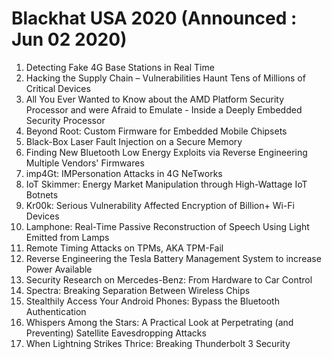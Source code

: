 # Blackhat USA 2020 (Announced : Jun 02 2020)

1. Detecting Fake 4G Base Stations in Real Time  
2. Hacking the Supply Chain – Vulnerabilities Haunt Tens of Millions of Critical Devices  
3. All You Ever Wanted to Know about the AMD Platform Security Processor and were Afraid to Emulate - Inside a Deeply Embedded Security Processor  
4. Beyond Root: Custom Firmware for Embedded Mobile Chipsets  
5. Black-Box Laser Fault Injection on a Secure Memory  
6. Finding New Bluetooth Low Energy Exploits via Reverse Engineering Multiple Vendors' Firmwares  
7. imp4Gt: IMPersonation Attacks in 4G NeTworks  
8. IoT Skimmer: Energy Market Manipulation through High-Wattage IoT Botnets  
9. Kr00k: Serious Vulnerability Affected Encryption of Billion+ Wi-Fi Devices  
10. Lamphone: Real-Time Passive Reconstruction of Speech Using Light Emitted from Lamps  
11. Remote Timing Attacks on TPMs, AKA TPM-Fail  
12. Reverse Engineering the Tesla Battery Management System to increase Power Available  
13. Security Research on Mercedes-Benz: From Hardware to Car Control  
14. Spectra: Breaking Separation Between Wireless Chips  
15. Stealthily Access Your Android Phones: Bypass the Bluetooth Authentication  
16. Whispers Among the Stars: A Practical Look at Perpetrating (and Preventing) Satellite Eavesdropping Attacks  
17. When Lightning Strikes Thrice: Breaking Thunderbolt 3 Security  
